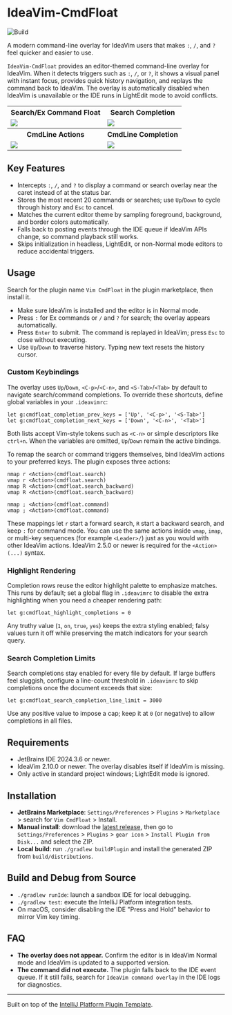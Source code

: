 # IdeaVim-CmdFloat

![Build](https://github.com/yelog/ideavim-cmdfloat/workflows/Build/badge.svg)

A modern command-line overlay for IdeaVim users that makes `:`, `/`, and `?` feel quicker and easier to use.

<!-- Plugin description -->
`IdeaVim-CmdFloat` provides an editor-themed command-line overlay for IdeaVim. When it detects triggers such as `:`, `/`, or `?`, it shows a visual panel with instant focus, provides quick history navigation, and replays the command back to IdeaVim. The overlay is automatically disabled when IdeaVim is unavailable or the IDE runs in LightEdit mode to avoid conflicts.
<!-- Plugin description end -->

<table>
  <tr>
    <th>Search/Ex Command Float</th>
    <th>Search Completion</th>
  </tr>
  <tr>
    <td>
      <img src="https://github.com/user-attachments/assets/12c73a66-4274-45e9-9acd-24815a66d667" />
    </td>
    <td>
      <img src="https://github.com/user-attachments/assets/1690c669-111f-4dc2-9868-1ed84a8e8b14" />
    </td>
  </tr>
  <tr>
    <th>CmdLine Actions</th>
    <th>CmdLine Completion</th>
  </tr>
  <tr>
    <td>
      <img src="https://github.com/user-attachments/assets/61bff15f-f576-4087-bcdb-da95f07f5064" />
    </td>
    <td>
      <img src="https://github.com/user-attachments/assets/569db5df-341d-4480-8eba-22767c64e2d5" />
    </td>
  </tr>
</table>

## Key Features
- Intercepts `:`, `/`, and `?` to display a command or search overlay near the caret instead of at the status bar.
- Stores the most recent 20 commands or searches; use `Up`/`Down` to cycle through history and `Esc` to cancel.
- Matches the current editor theme by sampling foreground, background, and border colors automatically.
- Falls back to posting events through the IDE queue if IdeaVim APIs change, so command playback still works.
- Skips initialization in headless, LightEdit, or non-Normal mode editors to reduce accidental triggers.

## Usage

Search for the plugin name `Vim CmdFloat` in the plugin marketplace, then install it.

- Make sure IdeaVim is installed and the editor is in Normal mode.
- Press `:` for Ex commands or `/` and `?` for search; the overlay appears automatically.
- Press `Enter` to submit. The command is replayed in IdeaVim; press `Esc` to close without executing.
- Use `Up`/`Down` to traverse history. Typing new text resets the history cursor.

### Custom Keybindings

The overlay uses `Up`/`Down`, `<C-p>`/`<C-n>`, and `<S-Tab>`/`<Tab>` by default to navigate search/command completions. To override these shortcuts, define global variables in your `.ideavimrc`:

```vim
let g:cmdfloat_completion_prev_keys = ['Up', '<C-p>', '<S-Tab>']
let g:cmdfloat_completion_next_keys = ['Down', '<C-n>', '<Tab>']
```

Both lists accept Vim-style tokens such as `<C-n>` or simple descriptors like `ctrl+n`. When the variables are omitted, `Up`/`Down` remain the active bindings.

To remap the search or command triggers themselves, bind IdeaVim actions to your preferred keys. The plugin exposes three actions:

```vim
nmap r <Action>(cmdfloat.search)
vmap r <Action>(cmdfloat.search)
nmap R <Action>(cmdfloat.search_backward)
vmap R <Action>(cmdfloat.search_backward)

nmap ; <Action>(cmdfloat.command)
vmap ; <Action>(cmdfloat.command)
```

These mappings let `r` start a forward search, `R` start a backward search, and keep `:` for command mode. You can use the same actions inside `vmap`, `imap`, or multi-key sequences (for example `<Leader>/`) just as you would with other IdeaVim actions. IdeaVim 2.5.0 or newer is required for the `<Action>(...)` syntax.

### Highlight Rendering

Completion rows reuse the editor highlight palette to emphasize matches. This runs by default; set a global flag in `.ideavimrc` to disable the extra highlighting when you need a cheaper rendering path:

```vim
let g:cmdfloat_highlight_completions = 0
```

Any truthy value (`1`, `on`, `true`, `yes`) keeps the extra styling enabled; falsy values turn it off while preserving the match indicators for your search query.

### Search Completion Limits

Search completions stay enabled for every file by default. If large buffers feel sluggish, configure a line-count threshold in `.ideavimrc` to skip completions once the document exceeds that size:

```vim
let g:cmdfloat_search_completion_line_limit = 3000
```

Use any positive value to impose a cap; keep it at `0` (or negative) to allow completions in all files.

## Requirements
- JetBrains IDE 2024.3.6 or newer.
- IdeaVim 2.10.0 or newer. The overlay disables itself if IdeaVim is missing.
- Only active in standard project windows; LightEdit mode is ignored.

## Installation
- **JetBrains Marketplace**: `Settings/Preferences` > `Plugins` > `Marketplace` > search for `Vim CmdFloat` > Install.
- **Manual install**: download the [latest release](https://github.com/yelog/ideavim-cmdfloat/releases/latest), then go to `Settings/Preferences` > `Plugins` > `gear icon` > `Install Plugin from Disk...` and select the ZIP.
- **Local build**: run `./gradlew buildPlugin` and install the generated ZIP from `build/distributions`.

## Build and Debug from Source
- `./gradlew runIde`: launch a sandbox IDE for local debugging.
- `./gradlew test`: execute the IntelliJ Platform integration tests.
- On macOS, consider disabling the IDE "Press and Hold" behavior to mirror Vim key timing.

## FAQ
- **The overlay does not appear.** Confirm the editor is in IdeaVim Normal mode and IdeaVim is updated to a supported version.
- **The command did not execute.** The plugin falls back to the IDE event queue. If it still fails, search for `IdeaVim command overlay` in the IDE logs for diagnostics.

---
Built on top of the [IntelliJ Platform Plugin Template](https://github.com/JetBrains/intellij-platform-plugin-template).
